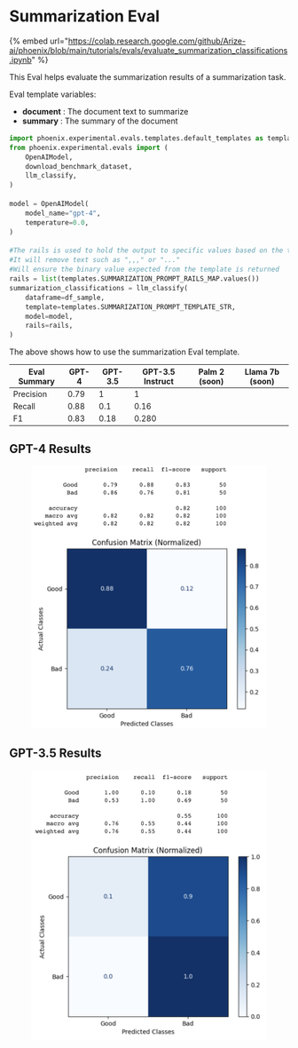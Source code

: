 # Summarization Eval

{% embed url="https://colab.research.google.com/github/Arize-ai/phoenix/blob/main/tutorials/evals/evaluate_summarization_classifications.ipynb" %}

This Eval helps evaluate the summarization results of a summarization task.

Eval template variables:

* **document** : The document text to summarize
* **summary** : The summary of the document

```python
import phoenix.experimental.evals.templates.default_templates as templates
from phoenix.experimental.evals import (
    OpenAIModel,
    download_benchmark_dataset,
    llm_classify,
)

model = OpenAIModel(
    model_name="gpt-4",
    temperature=0.0,
)

#The rails is used to hold the output to specific values based on the template
#It will remove text such as ",,," or "..."
#Will ensure the binary value expected from the template is returned 
rails = list(templates.SUMMARIZATION_PROMPT_RAILS_MAP.values())
summarization_classifications = llm_classify(
    dataframe=df_sample,
    template=templates.SUMMARIZATION_PROMPT_TEMPLATE_STR,
    model=model,
    rails=rails,
)
```

The above shows how to use the summarization Eval template.



| Eval Summary | GPT-4 | GPT-3.5 | GPT-3.5 Instruct | Palm 2 (soon) | Llama 7b (soon) |
| ------------ | ----- | ------- | ---------------- | ------------- | --------------- |
| Precision    | 0.79  | 1       | 1                |               |                 |
| Recall       | 0.88  | 0.1     | 0.16             |               |                 |
| F1           | 0.83  | 0.18    | 0.280            |               |                 |

## GPT-4 Results



<figure><img src="../../.gitbook/assets/Screenshot 2023-09-18 at 12.04.55 PM.png" alt=""><figcaption></figcaption></figure>

## GPT-3.5 Results

<figure><img src="../../.gitbook/assets/Screenshot 2023-09-18 at 12.05.02 PM (2).png" alt=""><figcaption></figcaption></figure>

